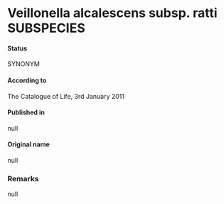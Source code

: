 # Veillonella alcalescens subsp. ratti SUBSPECIES

#### Status
SYNONYM

#### According to
The Catalogue of Life, 3rd January 2011

#### Published in
null

#### Original name
null

### Remarks
null